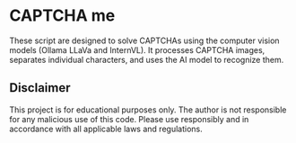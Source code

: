 # CAPTCHA me

These script are designed to solve CAPTCHAs using the computer vision models (Ollama LLaVa and InternVL). It processes CAPTCHA images, separates individual characters, and uses the AI model to recognize them.

## Disclaimer
This project is for educational purposes only. The author is not responsible for any malicious use of this code. Please use responsibly and in accordance with all applicable laws and regulations.
